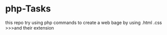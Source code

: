 # php-Tasks
 this repo try using php commands to create a web bage 
  by using .html .css >>>and their extension
